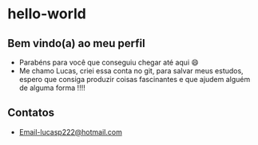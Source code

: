 # hello-world

## Bem vindo(a) ao meu perfil
  -  Parabéns para você que conseguiu chegar até aqui 😄
  -  Me chamo Lucas, criei essa conta no git, para salvar meus
    estudos, espero que consiga produzir coisas fascinantes e que ajudem alguém de alguma forma !!!!

## Contatos
  - Email-lucasp222@hotmail.com

